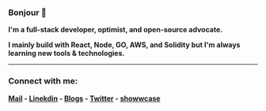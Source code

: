 <h3>Bonjour 👋 </h1>

<b>I'm a full-stack developer, optimist, and open-source advocate. <b/>

<b>I mainly build with React, Node, GO, AWS, and Solidity but I'm always learning new tools & technologies.</b>


--------

<h3 align="left">Connect with me:</h3>

[Mail](mailto:pratiktiwari1212@gmail.com) -
[Linekdin](https://www.linkedin.com/in/pratiktiwari12/) - 
[Blogs](https://blogs.tiwaripratik.com/) -
[Twitter](https://twitter.com/pratikk_tiwari) -
[showwcase](https://www.showwcase.com/pratik-codes)











